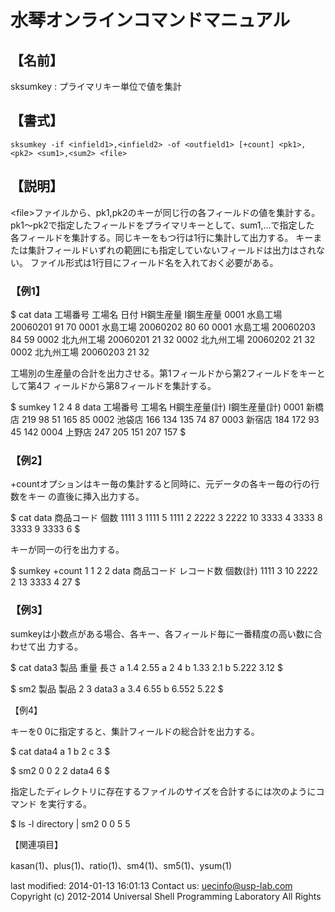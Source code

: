 # 水琴オンラインコマンドマニュアル

## 【名前】

sksumkey : プライマリキー単位で値を集計

## 【書式】

    sksumkey -if <infield1>,<infield2> -of <outfield1> [+count] <pk1>,<pk2> <sum1>,<sum2> <file>

## 【説明】

&lt;file&gt;ファイルから、pk1,pk2のキーが同じ行の各フィールドの値を集計する。
pk1～pk2で指定したフィールドをプライマリキーとして、sum1,...で指定した
各フィールドを集計する。同じキーをもつ行は1行に集計して出力する。
キーまたは集計フィールドいずれの範囲にも指定していないフィールドは出力はされない。
ファイル形式は1行目にフィールド名を入れておく必要がある。

### 【例1】

$ cat data
工場番号 工場名 日付 H鋼生産量 I鋼生産量
0001 水島工場 20060201 91 70
0001 水島工場 20060202 80 60
0001 水島工場 20060203 84 59
0002 北九州工場 20060201 21 32
0002 北九州工場 20060202 21 32
0002 北九州工場 20060203 21 32

工場別の生産量の合計を出力させる。第1フィールドから第2フィールドをキーとして第4フ
ィールドから第8フィールドを集計する。

$ sumkey 1 2 4 8 data
工場番号 工場名 H鋼生産量(計) I鋼生産量(計)
0001 新橋店 219 98 51 165 85
0002 池袋店 166 134 135 74 87
0003 新宿店 184 172 93 45 142
0004 上野店 247 205 151 207 157
$

### 【例2】

+countオプションはキー毎の集計すると同時に、元データの各キー毎の行の行数をキー
の直後に挿入出力する。

$ cat data
商品コード 個数
1111 3
1111 5
1111 2
2222 3
2222 10
3333 4
3333 8
3333 9
3333 6
$

キーが同一の行を出力する。

$ sumkey +count 1 1 2 2 data
商品コード レコード数 個数(計)
1111 3 10
2222 2 13
3333 4 27
$

### 【例3】

sumkeyは小数点がある場合、各キー、各フィールド毎に一番精度の高い数に合わせて出
力する。

$ cat data3
製品 重量 長さ
a 1.4 2.55
a 2   4
b 1.33 2.1
b 5.222 3.12
$

$ sm2 製品 製品 2 3 data3
a 3.4 6.55
b 6.552 5.22
$

【例4】

キーを0 0に指定すると、集計フィールドの総合計を出力する。

$ cat data4
a 1
b 2
c 3
$

$ sm2 0 0 2 2 data4
6
$

指定したディレクトリに存在するファイルのサイズを合計するには次のようにコマンド
を実行する。

$ ls -l directory | sm2 0 0 5 5

【関連項目】

kasan(1)、plus(1)、ratio(1)、sm4(1)、sm5(1)、ysum(1)

last modified: 2014-01-13 16:01:13
Contact us: uecinfo@usp-lab.com
Copyright (c) 2012-2014 Universal Shell Programming Laboratory All Rights

